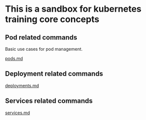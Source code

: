 # This is a sandbox for kubernetes training core concepts

## Pod related commands

Basic use cases for pod management.

[pods.md](./pods.md)

## Deployment related commands

[deployments.md](./deployments.md)

## Services related commands

[services.md](./services.md)